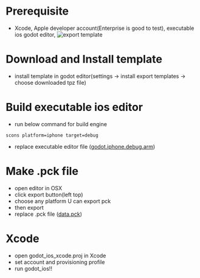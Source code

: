 Prerequisite
============
* Xcode, Apple developer account(Enterprise is good to test), executable ios godot editor, ![export template](https://downloads.tuxfamily.org/godotengine/2.1.3/Godot_v2.1.3-stable_export_templates.tpz)

Download and Install template
============
* install template in godot editor(settings -> install export templates -> choose downloaded tpz file)

Build executable ios editor
============
* run below command for build engine

```
scons platform=iphone target=debug
```
* replace executable editor file ([godot.iphone.debug.arm](../godot_ios_xcode/godot.iphone.debug.arm))

Make .pck file
============
* open editor in OSX
* click export button(left top)
* choose any platform U can export pck
* then export
* replace .pck file ([data.pck](../godot_ios_xcode/data.pck))

Xcode
============
* open godot_ios_xcode.proj in Xcode
* set account and provisioning profile
* run godot_ios!!


